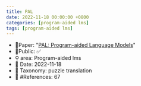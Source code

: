 ```yaml
---
title: PAL
date: 2022-11-18 00:00:00 +0800
categories: [program-aided lms]
tags: [program-aided lms]
---
```


- 📙Paper: "[PAL: Program-aided Language Models](https://www.semanticscholar.org/paper/PAL%3A-Program-aided-Language-Models-Gao-Madaan/6c1e1cc1e0e1f8fd026fe517607b2d4535565fa7)"
- 🔑Public: ✅
- ⚲ area: Program-aided lms
- 📅 Date: 2022-11-18
- 🔎 Taxonomy: puzzle translation
- 📝 #References: 67

